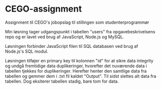# CEGO-assignment
Assignment til CEGO's jobopslag til stillingen som studenterprogrammør

Min løsning tager udgangspunkt i tabellen "users" fra opgavebeskrivelsens repo og er lavet ved brug af JavaScript, Node.js og MySQL.

Løsningen forbinder JavaScript filen til SQL databasen ved brug af Node.js's SQL modul.

Løsningen tilføjer en primary key til kolonnen "id" for at sikre data integrity og undgå fremtidige data duplikeringer, hvorefter det nuværende data i tabellen tjekkes for duplikeringer.
Herefter henter den samtlige data fra tabellen og gemmer dem i .txt fil kaldet "Output".
Til sidst slettes alt data fra tabellen. Dog eksiterer tabellen stadig, bare tom for data.
